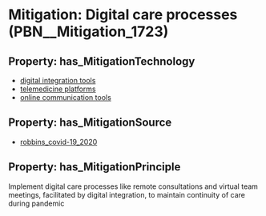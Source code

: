 # Mitigation: __Digital care processes__ (PBN__Mitigation_1723)

## Property: has_MitigationTechnology

* [digital integration tools](../Technology/PBN__Technology_4030)
* [telemedicine platforms](../Technology/PBN__Technology_623)
* [online communication tools](../Technology/PBN__Technology_4031)

## Property: has_MitigationSource

* [robbins_covid-19_2020](../Article/PBN__Article_93)

## Property: has_MitigationPrinciple

Implement digital care processes like remote consultations and virtual team meetings, facilitated by digital integration, to maintain continuity of care during pandemic

